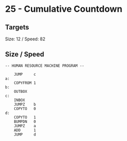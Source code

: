 # 25 - Cumulative Countdown

## Targets
Size: 12 / Speed: 82

## Size / Speed
```
-- HUMAN RESOURCE MACHINE PROGRAM --

    JUMP     c
a:
    COPYFROM 1
b:
    OUTBOX  
c:
    INBOX   
    JUMPZ    b
    COPYTO   0
d:
    COPYTO   1
    BUMPDN   0
    JUMPZ    a
    ADD      1
    JUMP     d



```